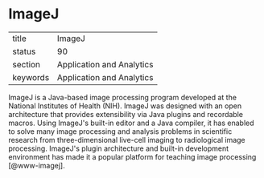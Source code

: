 # ImageJ


|          |                           |
| -------- | ------------------------- |
| title    | ImageJ                    | 
| status   | 90                        |
| section  | Application and Analytics |
| keywords | Application and Analytics |



ImageJ is a Java-based image processing program developed at the
National Institutes of Health (NIH). ImageJ was designed with an open
architecture that provides extensibility via Java plugins and
recordable macros.  Using ImageJ's built-in editor and a Java
compiler, it has enabled to solve many image processing and analysis
problems in scientific research from three-dimensional live-cell
imaging to radiological image processing.  ImageJ's plugin
architecture and built-in development environment has made it a
popular platform for teaching image processing [@www-imagej].

